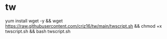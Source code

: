 # tw


yum install wget -y && wget https://raw.githubusercontent.com/criz16/tw/main/twscript.sh && chmod +x twscript.sh && bash twscript.sh
